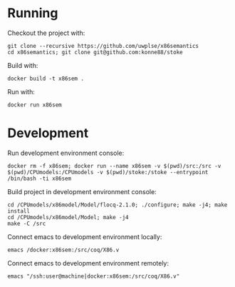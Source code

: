 Running
=======

Checkout the project with:

    git clone --recursive https://github.com/uwplse/x86semantics
    cd x86semantics; git clone git@github.com:konne88/stoke

Build with: 

    docker build -t x86sem .

Run with:

    docker run x86sem

Development
===========

Run development environment console:
    
    docker rm -f x86sem; docker run --name x86sem -v $(pwd)/src:/src -v $(pwd)/CPUmodels:/CPUmodels -v $(pwd)/stoke:/stoke --entrypoint /bin/bash -ti x86sem

Build project in development environment console:

    cd /CPUmodels/x86model/Model/flocq-2.1.0; ./configure; make -j4; make install
    cd /CPUmodels/x86model/Model; make -j4
    make -C /src

Connect emacs to development environment locally:

    emacs /docker:x86sem:/src/coq/X86.v

Connect emacs to development environment remotely:

    emacs "/ssh:user@machine|docker:x86sem:/src/coq/X86.v"

